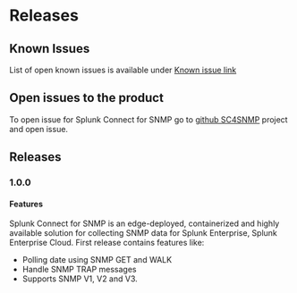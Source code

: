 # Releases

## Known Issues
List of open known issues is available under [Known issue link](https://github.com/splunk/splunk-connect-for-snmp/issues?q=is%3Aopen+is%3Aissue+label%3A%22known+issue%22)

## Open issues to the product

To open issue for Splunk Connect for SNMP go to [github SC4SNMP](https://github.com/splunk/splunk-connect-for-snmp/issues)
project and open issue.   

## Releases

### 1.0.0
#### Features 
Splunk Connect for SNMP is an edge-deployed, containerized and highly available solution for collecting SNMP data for
Splunk Enterprise, Splunk Enterprise Cloud. First release contains features like:
 - Polling date using SNMP GET and WALK
 - Handle SNMP TRAP messages
 - Supports SNMP V1, V2 and V3. 
 
 
  

